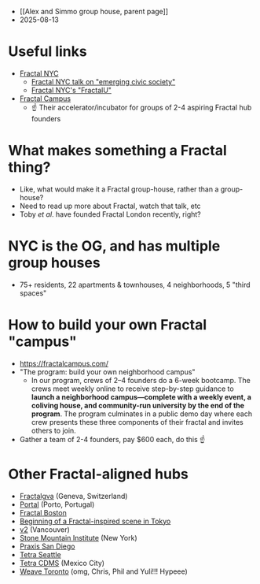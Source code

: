 - [[Alex and Simmo group house, parent page]]
- 2025-08-13
# Useful links
- [Fractal NYC](https://fractalnyc.com/)
	- [Fractal NYC talk on "emerging civic society"](https://fractalnyc.com/fractals-emerging-civic-society)
	- [Fractal NYC's "FractalU"](https://fractalnyc.com/fractalu)
- [Fractal Campus](https://fractalcampus.com/)
	- ☝️ Their accelerator/incubator for groups of 2-4 aspiring Fractal hub founders
# What makes something a Fractal thing?
- Like, what would make it a Fractal group-house, rather than a group-house? 
- Need to read up more about Fractal, watch that talk, etc
- Toby *et al*. have founded Fractal London recently, right?
# NYC is the OG, and has multiple group houses
- 75+ residents, 22 apartments & townhouses, 4 neighborhoods, 5 "third spaces" 
# How to build your own Fractal "campus"
- https://fractalcampus.com/
- "The program: build your own neighborhood campus"
	- In our program, crews of 2–4 founders do a 6-week bootcamp. The crews meet weekly online to receive step-by-step guidance to **launch a neighborhood campus—complete with a weekly event, a coliving house, and community-run university by the end of the program**. The program culminates in a public demo day where each crew presents these three components of their fractal and invites others to join.
- Gather a team of 2-4 founders, pay $600 each, do this ☝️
# Other Fractal-aligned hubs
- [Fractalgva](https://fractalgva.ch/about) (Geneva, Switzerland)
- [Portal](https://portalporto.super.site/) (Porto, Portugal)
- [Fractal Boston](https://fractal.boston/)
- [Beginning of a Fractal-inspired scene in Tokyo](https://hiitssai.substack.com/p/dear-friend-i-havent-met-yet)
- [v2](https://v2.city/) (Vancouver)
- [Stone Mountain Institute](https://pool-pyjama-1f6.notion.site/Stone-Mountain-Institute-2169762e4e5c801583a0cb57a075aa5c) (New York)
- [Praxis San Diego](https://praxissandiego.github.io/)
- [Tetra Seattle](https://tetracity.net/seattle)
- [Tetra CDMS](https://economic-dichondra-009.notion.site/Tetra-CDMX-20f05e59009e804b8146cf3a594f15ca) (Mexico City)
- [Weave Toronto](https://weavetoronto.notion.site/) (omg, Chris, Phil and Yuli!!! Hypeee)
